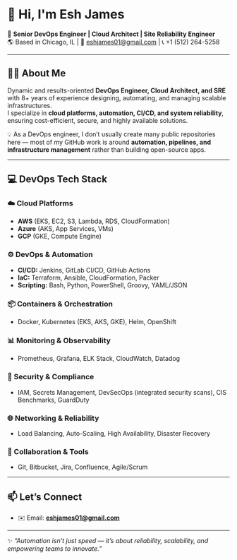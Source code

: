 # 👋 Hi, I'm Esh James  

🚀 **Senior DevOps Engineer | Cloud Architect | Site Reliability Engineer**  
🌎 Based in Chicago, IL | 📧 eshjames01@gmail.com | 📞 +1 (512) 264-5258  

---

## 🧑‍💻 About Me
Dynamic and results-oriented **DevOps Engineer, Cloud Architect, and SRE** with 8+ years of experience designing, automating, and managing scalable infrastructures.  
I specialize in **cloud platforms, automation, CI/CD, and system reliability**, ensuring cost-efficient, secure, and highly available solutions.  

💡 As a DevOps engineer, I don’t usually create many public repositories here — most of my GitHub work is around **automation, pipelines, and infrastructure management** rather than building open-source apps.  

---

## 💻 DevOps Tech Stack

### ☁️ Cloud Platforms
- **AWS** (EKS, EC2, S3, Lambda, RDS, CloudFormation)  
- **Azure** (AKS, App Services, VMs)  
- **GCP** (GKE, Compute Engine)  

### ⚙️ DevOps & Automation
- **CI/CD:** Jenkins, GitLab CI/CD, GitHub Actions  
- **IaC:** Terraform, Ansible, CloudFormation, Packer  
- **Scripting:** Bash, Python, PowerShell, Groovy, YAML/JSON  

### 📦 Containers & Orchestration
- Docker, Kubernetes (EKS, AKS, GKE), Helm, OpenShift  

### 📊 Monitoring & Observability
- Prometheus, Grafana, ELK Stack, CloudWatch, Datadog  

### 🔐 Security & Compliance
- IAM, Secrets Management, DevSecOps (integrated security scans), CIS Benchmarks, GuardDuty  

### 🌐 Networking & Reliability
- Load Balancing, Auto-Scaling, High Availability, Disaster Recovery  

### 🤝 Collaboration & Tools
- Git, Bitbucket, Jira, Confluence, Agile/Scrum  

---

## 📫 Let’s Connect
- ✉️ Email: **eshjames01@gmail.com**  

---
✨ _“Automation isn’t just speed — it’s about reliability, scalability, and empowering teams to innovate.”_
